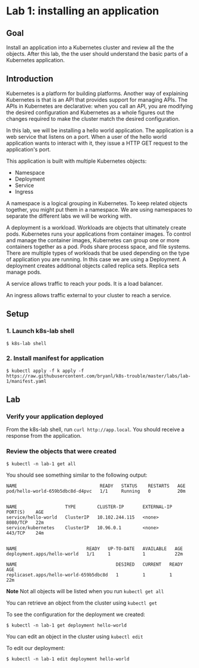 # Lab 1: installing an application

## Goal

Install an application into a Kubernetes cluster and review all the
the objects. After this lab, the the user should understand the basic 
parts of a Kubernetes application.

## Introduction

Kubernetes is a platform for building platforms. Another way of
explaining Kubernetes is that is an API that provides support for 
managing APIs. The APIs in Kubernetes are declarative: when you call
an API, you are modifying the desired configuration and Kubernetes as
a whole figures out the changes required to make the cluster match
the desired configuration.

In this lab, we will be installing a hello world application. The 
application is a web service that listens on a port. When a user of
the hello world application wants to interact with it, they issue 
a HTTP GET request to the application's port.

This application is built with multiple Kubernetes objects:

* Namespace
* Deployment
* Service
* Ingress

A namespace is a logical grouping in Kubernetes. To keep related
objects together, you might put them in a namespace. We are using 
namespaces to separate the different labs we will be working with.

A deployment is a workload. Workloads are objects that ultimately 
create pods. Kubernetes runs your applications from container images.
To control and manage the container images, Kubernetes can group
one or more containers together as a pod. Pods share process space,
and file systems. There are multiple types of workloads that be
used depending on the type of application you are running. In 
this case we are using a Deployment. A deployment creates additional
objects called replica sets. Replica sets manage pods.

A service allows traffic to reach your pods. It is a load balancer.

An ingress allows traffic external to your cluster to reach a service. 

## Setup

### 1. Launch k8s-lab shell

`$ k8s-lab shell`

### 2. Install manifest for application

`$ kubectl apply -f k apply -f https://raw.githubusercontent.com/bryanl/k8s-trouble/master/labs/lab-1/manifest.yaml`


## Lab

### Verify your application deployed

From the k8s-lab shell, run `curl http://app.local`. You should 
receive a response from the application.

### Review the objects that were created

`$ kubectl -n lab-1 get all`

You should see something similar to the following output:

```text
NAME                               READY   STATUS    RESTARTS   AGE
pod/hello-world-659b5dbc8d-d4pvc   1/1     Running   0          20m


NAME                  TYPE        CLUSTER-IP       EXTERNAL-IP   PORT(S)    AGE
service/hello-world   ClusterIP   10.102.244.115   <none>        8080/TCP   22m
service/kubernetes    ClusterIP   10.96.0.1        <none>        443/TCP    24m


NAME                          READY   UP-TO-DATE   AVAILABLE   AGE
deployment.apps/hello-world   1/1     1            1           22m

NAME                                     DESIRED   CURRENT   READY   AGE
replicaset.apps/hello-world-659b5dbc8d   1         1         1       22m
```

**Note** Not all objects will be listed when you run `kubectl get all`

You can retrieve an object from the cluster using `kubectl get`

To see the configuration for the deployment we created:

`$ kubectl -n lab-1 get deployment hello-world`

You can edit an object in the cluster using `kubectl edit`

To edit our deployment:

`$ kubectl -n lab-1 edit deployment hello-world`

